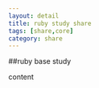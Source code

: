```yaml
---
layout: detail
title: ruby study share
tags: [share,core]
category: share
---
```


##ruby base study

content


